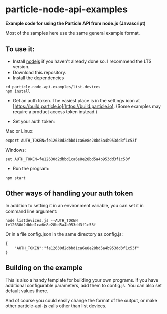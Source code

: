 # particle-node-api-examples

**Example code for using the Particle API from node.js (Javascript)**

Most of the samples here use the same general example format.

## To use it:

- Install [nodejs](https://nodejs.org/) if you haven't already done so. I recommend the LTS version.
- Download this repository.
- Install the dependencies

```
cd particle-node-api-examples/list-devices
npm install
```

- Get an auth token. The easiest place is in the settings icon at [https://build.particle.io](https://build.particle.io). (Some examples may require a product access token instead.)

- Set your auth token:

Mac or Linux:

```
export AUTH_TOKEN=fe12630d2dbbd1ca6e8e28bd5a4b953dd3f1c53f
```

Windows:

```
set AUTH_TOKEN=fe12630d2dbbd1ca6e8e28bd5a4b953dd3f1c53f
```

- Run the program:

```
npm start
```

## Other ways of handling your auth token

In addition to setting it in an environment variable, you can set it in command line argument:

```
node listdevices.js --AUTH_TOKEN fe12630d2dbbd1ca6e8e28bd5a4b953dd3f1c53f
```

Or in a file config.json in the same directory as config.js:

```
{
	"AUTH_TOKEN":"fe12630d2dbbd1ca6e8e28bd5a4b953dd3f1c53f"
}
```

## Building on the example

This is also a handy template for building your own programs. If you have additional configurable parameters, add them to config.js. You can also set default values there.

And of course you could easily change the format of the output, or make other particle-api-js calls other than list devices.


